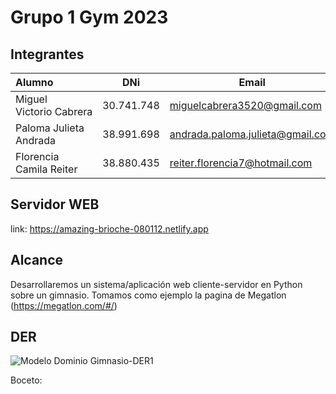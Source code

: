 # Grupo 1 Gym 2023

## Integrantes

| Alumno                  |    DNi     | Email                            |
| :---------------------- | :--------: | -------------------------------- |
| Miguel Victorio Cabrera | 30.741.748 | miguelcabrera3520@gmail.com      |
| Paloma Julieta Andrada  | 38.991.698 | andrada.paloma.julieta@gmail.com |
| Florencia Camila Reiter | 38.880.435 | reiter.florencia7@hotmail.com    |

## Servidor WEB

link: https://amazing-brioche-080112.netlify.app

## Alcance

Desarrollaremos un sistema/aplicación web cliente-servidor en Python sobre un gimnasio. 
Tomamos como ejemplo la pagina de Megatlon (https://megatlon.com/#/)

## DER

![Modelo Dominio Gimnasio-DER1](https://user-images.githubusercontent.com/65139347/201540744-be58d700-904e-4707-a4e9-f7a5b3c4dc45.png)

Boceto:
